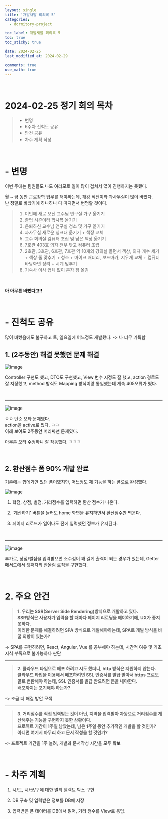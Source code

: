 ```yaml
---
layout: single
title: '개발새발 회의록 5'
categories:
  - dormitory-project

toc_label: 개발새발 회의록 5
toc: true
toc_sticky: true

date: 2024-02-25
last_modified_at: 2024-02-29

comments: true
use_math: true
---
```


<br>

# 2024-02-25 정기 회의 목차

> - 변명
> - 6주차 진척도 공유
> - 안건 공유
> - 차주 계획 작성

<br>

# - 변명

이번 주에는 팀원들도 나도 여러모로 일이 많이 겹쳐서 많이 진행하지는 못했다.  

월 ~ 금 동안 근로장학 업무를 해야하는데, 개강 직전이라 과사무실이 많이 바빴다.  
난 정말로 바빴기에 하나하나 다 따지면서 변명할 것이다.

> 1. 이번에 새로 오신 교수님 연구실 가구 옮기기
> 2. 졸업 시즌이라 학사복 옮기기
> 3. 은퇴하신 교수님 연구실 청소 및 가구 옮기기
> 4. 과사무실 새로운 싱크대 옮기기 + 책장 교체
> 5. 교수 회의실 컴퓨터 조립 및 남은 책상 옮기기
> 6. 7호관 403호 의자 전부 닦고 컴퓨터 조립
> 7. 2호관, 3호관, 6호관, 7호관 약 10개의 강의실 돌면서 책상, 의자 개수 세기 + 책상 줄 맞추기 + 청소 + 마이크 배터리, 보드마카, 지우개 교체 + 컴퓨터 바탕화면 정리 + 시계 맞추기  
> 8. 기숙사 이사 업체 없이 혼자 짐 옮김  

<br>

**아 아무튼 바빴다고!!**

<br>

# - 진척도 공유

많이 바빴음에도 불구하고 토, 일요일에 어느정도 개발했다.
-> 나 너무 기특함  

## 1. (2주동안) 해결 못했던 문제 해결

![image](https://github.com/lgwqwer/lgwqwer.github.io/assets/129755540/d6aa3847-1581-430c-a53f-217f794ea3ff)

Controller 구현도 했고, DTO도 구현했고, View 변수 지정도 잘 했고, action 경로도 잘 지정했고, method 방식도 Mapping 방식이랑 통일했는데 계속 405오류가 떴다.  

<br>
<hr>

![image](https://github.com/lgwqwer/lgwqwer.github.io/assets/129755540/6a752c91-a0d3-4a94-b45c-8460d4ab4162)

ㅇㅇ 단순 오타 문제였다.  
action을 active로 썼다. ㅋㅋ  
이래 보여도 2주동안 머리싸맨 문제였다.  

아무튼 오타 수정하니 잘 작동했다. ㅋㅋㅋ

<br>

## 2. 환산점수 폼 90% 개발 완료

기존에는 껍데기만 있던 폼이였지만, 어느정도 제 기능을 하는 폼으로 완성했다.  

![image](https://github.com/lgwqwer/lgwqwer.github.io/assets/129755540/1372a06f-3a37-436b-9dae-e20aaecfaa8f)

1. 학점, 상점, 벌점, 거리점수를 입력하면 환산 점수가 나온다.  

2. '계산하기' 버튼을 눌러도 home 화면을 유지하면서 환산점수만 띄운다.  

3. 페이지 리로드가 일어나도 전에 입력했던 정보가 유지된다. 

<br>
<hr>


![image](https://github.com/lgwqwer/lgwqwer.github.io/assets/129755540/47436ef4-3c80-46df-9136-7c7bd223de8a)

추가로, 상점/벌점을 입력받으면 소수점이 꽤 길게 출력이 되는 경우가 있는데, Getter 메서드에서 셋째자리 반올림 로직을 구현했다. 

<br>

# 2. 주요 안건

> **1. 우리는 SSR(Server Side Rendering)방식으로 개발하고 있다.  
SSR방식은 사용자가 입력을 할 때마다 페이지 리로딩을 해야하기에, UX가 좋지 못하다.  
이러한 문제를 해결하려면 SPA 방식으로 개발해야하는데, SPA로 개발 방식을 바꿀 의향이 있는가?**

-> SPA를 구현하려면, React, Anguler, Vue 를 공부해야 하는데, 시간적 여유 및 기초 지식 부족으로 불가능하다 판단

<hr>

> **2. 클라우드 타입으로 배포 하려고 시도 했더니, http 방식은 지원하지 않는다.  
클라우드 타입을 이용해서 배포하려면 SSL 인증서를 발급 받아서 https 프로토콜로 변환해야 하는데, SSL 인증서를 발급 받으려면 돈을 내야한다.  
배포까지는 포기해야 하는가?**  

-> 조금 더 해결 방안 모색

<hr>

> **3. 거리점수를 직접 입력받는 것이 아닌, 지역을 입력받아 자동으로 거리점수를 계산해주는 기능을 구현하지 못한 상황이다.  
프로젝트 기간이 1주일 남았는데, 남은 1주일 동안 추가적인 개발을 할 것인가?  
아니면 여기서 마무리 하고 문서 작성을 할 것인가?**

-> 프로젝트 기간을 1주 늘려, 개발과 문서작성 시간을 모두 확보

<br>

# - 차주 계획

1. 시/도, 시/군/구에 대한 멀티 셀렉트 박스 구현

2. DB 구축 및 입력받은 정보를 DB에 저장

3. 입력받은 폼 데이터를 DB에서 읽어, 거리 점수를 View로 응답.
